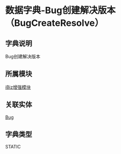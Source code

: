 # 数据字典-Bug创建解决版本（BugCreateResolve）
## 字典说明
Bug创建解决版本

## 所属模块
[iBiz增强模块](../module/ibiz)

## 关联实体
[Bug](../module/zentao/Bug)

## 字典类型
STATIC



